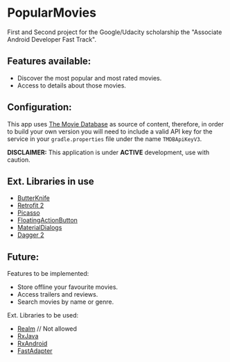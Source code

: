 # PopularMovies

First and Second project for the Google/Udacity scholarship the "Associate Android Developer Fast Track".


## Features available:

* Discover the most popular and most rated movies.
* Access to details about those movies.

## Configuration:

This app uses [The Movie Database](https://www.themoviedb.org/documentation/api) as source of content, therefore, in order to build your own version you will need to include a valid API key for the service in your `gradle.properties` file under the name `TMDBApiKeyV3`.

 **DISCLAIMER:** This application is under **ACTIVE** development, use with caution.
 
## Ext. Libraries in use

* [ButterKnife](https://github.com/JakeWharton/butterknife)
* [Retrofit 2](https://github.com/square/retrofit)
* [Picasso](https://github.com/bumptech/glide)
* [FloatingActionButton](https://github.com/Clans/FloatingActionButton)
* [MaterialDialogs](https://github.com/afollestad/material-dialogs)
* [Dagger 2](https://google.github.io/dagger/)

## Future:

Features to be implemented:
* Store offline your favourite movies.
* Access trailers and reviews.
* Search movies by name or genre.

Ext. Libraries to be used:
* [Realm](https://github.com/realm/realm-java)  // Not allowed
* [RxJava](https://github.com/ReactiveX/RxJava)
* [RxAndroid](https://github.com/ReactiveX/RxAndroid)
* [FastAdapter]( https://github.com/mikepenz/FastAdapter)
